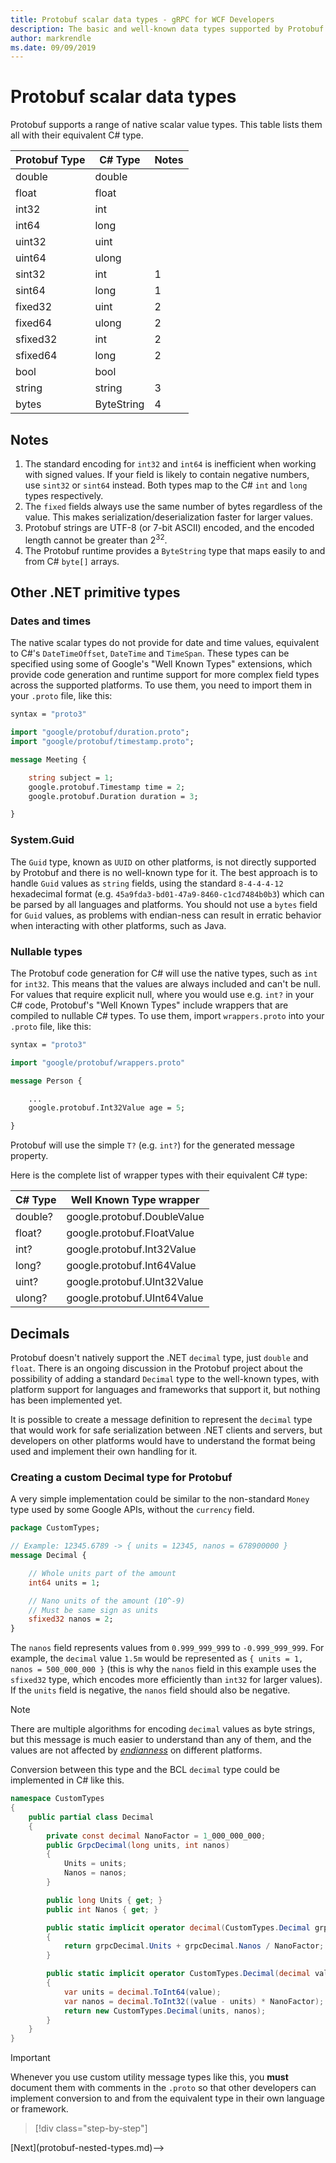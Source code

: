 ```yaml
---
title: Protobuf scalar data types - gRPC for WCF Developers
description: The basic and well-known data types supported by Protobuf and gRPC in .NET Core
author: markrendle
ms.date: 09/09/2019
---
```


# Protobuf scalar data types

Protobuf supports a range of native scalar value types. This table lists them all with their equivalent C# type.

| Protobuf Type | C# Type    | Notes |
| ------------- | ---------- | ----- |
| double        | double     |       |
| float         | float      |       |
| int32         | int        |       |
| int64         | long       |       |
| uint32        | uint       |       |
| uint64        | ulong      |       |
| sint32        | int        | 1     |
| sint64        | long       | 1     |
| fixed32       | uint       | 2     |
| fixed64       | ulong      | 2     |
| sfixed32      | int        | 2     |
| sfixed64      | long       | 2     |
| bool          | bool       |       |
| string        | string     | 3     |
| bytes         | ByteString | 4     |

## Notes

1. The standard encoding for `int32` and `int64` is inefficient when working with signed values. If your field is likely to contain negative numbers, use `sint32` or `sint64` instead. Both types map to the C# `int` and `long` types respectively.
2. The `fixed` fields always use the same number of bytes regardless of the value. This makes serialization/deserialization faster for larger values.
3. Protobuf strings are UTF-8 (or 7-bit ASCII) encoded, and the encoded length cannot be greater than 2<sup>32</sup>.
4. The Protobuf runtime provides a `ByteString` type that maps easily to and from C# `byte[]` arrays.

## Other .NET primitive types

### Dates and times

The native scalar types do not provide for date and time values, equivalent to C#'s `DateTimeOffset`, `DateTime` and `TimeSpan`. These types can be specified using some of Google's "Well Known Types" extensions, which provide code generation and runtime support for more complex field types across the supported platforms. To use them, you need to import them in your `.proto` file, like this:

```protobuf  
syntax = "proto3"

import "google/protobuf/duration.proto";  
import "google/protobuf/timestamp.proto";

message Meeting {

    string subject = 1;
    google.protobuf.Timestamp time = 2;
    google.protobuf.Duration duration = 3;

}  
```

### System.Guid

The `Guid` type, known as `UUID` on other platforms, is not directly supported by Protobuf and there is no well-known type for it. The best approach is to handle `Guid` values as `string` fields, using the standard `8-4-4-4-12` hexadecimal format (e.g. `45a9fda3-bd01-47a9-8460-c1cd7484b0b3`) which can be parsed by all languages and platforms. You should not use a `bytes` field for `Guid` values, as problems with endian-ness can result in erratic behavior when interacting with other platforms, such as Java.

### Nullable types

The Protobuf code generation for C# will use the native types, such as `int` for `int32`. This means that the values are always included and can't be null. For values that require explicit null, where you would use e.g. `int?` in your C# code, Protobuf's "Well Known Types" include wrappers that are compiled to nullable C# types. To use them, import `wrappers.proto` into your `.proto` file, like this:

```protobuf  
syntax = "proto3"

import "google/protobuf/wrappers.proto"

message Person {

    ...
    google.protobuf.Int32Value age = 5;

}
```

Protobuf will use the simple `T?` (e.g. `int?`) for the generated message property.

Here is the complete list of wrapper types with their equivalent C# type:

| C# Type | Well Known Type wrapper     |
| ------- | --------------------------- |
| double? | google.protobuf.DoubleValue |
| float?  | google.protobuf.FloatValue  |
| int?    | google.protobuf.Int32Value  |
| long?   | google.protobuf.Int64Value  |
| uint?   | google.protobuf.UInt32Value |
| ulong?  | google.protobuf.UInt64Value |

## Decimals

Protobuf doesn't natively support the .NET `decimal` type, just `double` and `float`. There is an ongoing discussion in the Protobuf project about the possibility of adding a standard `Decimal` type to the well-known types, with platform support for languages and frameworks that support it, but nothing has been implemented yet.

It is possible to create a message definition to represent the `decimal` type that would work for safe serialization between .NET clients and servers, but developers on other platforms would have to understand the format being used and implement their own handling for it.

### Creating a custom Decimal type for Protobuf

A very simple implementation could be similar to the non-standard `Money` type used by some Google APIs, without the `currency` field.

```protobuf
package CustomTypes;

// Example: 12345.6789 -> { units = 12345, nanos = 678900000 }
message Decimal {

    // Whole units part of the amount
    int64 units = 1;

    // Nano units of the amount (10^-9)
    // Must be same sign as units
    sfixed32 nanos = 2;
}
```

The `nanos` field represents values from `0.999_999_999` to `-0.999_999_999`. For example, the `decimal` value `1.5m` would be represented as `{ units = 1, nanos = 500_000_000 }` (this is why the `nanos` field in this example uses the `sfixed32` type, which encodes more efficiently than `int32` for larger values). If the `units` field is negative, the `nanos` field should also be negative.

> [!NOTE]
> There are multiple algorithms for encoding `decimal` values as byte strings, but this message is much easier to understand than any of them, and the values are not affected by *[endianness](https://en.wikipedia.org/wiki/Endianness)* on different platforms.

Conversion between this type and the BCL `decimal` type could be implemented in C# like this.

```csharp
namespace CustomTypes
{
    public partial class Decimal
    {
        private const decimal NanoFactor = 1_000_000_000;
        public GrpcDecimal(long units, int nanos)
        {
            Units = units;
            Nanos = nanos;
        }

        public long Units { get; }
        public int Nanos { get; }

        public static implicit operator decimal(CustomTypes.Decimal grpcDecimal)
        {
            return grpcDecimal.Units + grpcDecimal.Nanos / NanoFactor;
        }

        public static implicit operator CustomTypes.Decimal(decimal value)
        {
            var units = decimal.ToInt64(value);
            var nanos = decimal.ToInt32((value - units) * NanoFactor);
            return new CustomTypes.Decimal(units, nanos);
        }
    }
}
```

> [!IMPORTANT]
> Whenever you use custom utility message types like this, you **must** document them with comments in the `.proto` so that other developers can implement conversion to and from the equivalent type in their own language or framework.

>[!div class="step-by-step"]
<!-->[Next](protobuf-nested-types.md)-->
